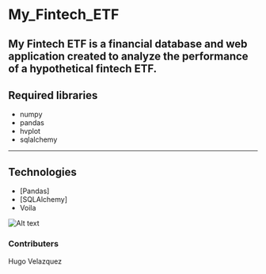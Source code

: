 # My_Fintech_ETF
My Fintech ETF is a financial database and web application created to analyze the performance of a hypothetical fintech ETF.
---
## Required libraries
* numpy 
* pandas
* hvplot
* sqlalchemy
---
## Technologies

* [Pandas]
* [SQLAlchemy]
* Voila

![Alt text](relative/path/to/img.jpg?raw=true "Voilademo.png")



### Contributers
Hugo Velazquez 












